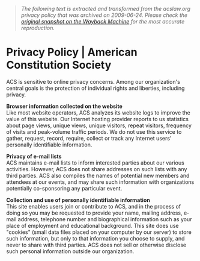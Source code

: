 > *The following text is extracted and transformed from the acslaw.org privacy policy that was archived on 2009-06-24. Please check the [original snapshot on the Wayback Machine](https://web.archive.org/web/20090624220622id_/http%3A//acslaw.org/about/privacy) for the most accurate reproduction.*

# Privacy Policy | American Constitution Society

ACS is sensitive to online privacy concerns. Among our organization's central goals is the protection of individual rights and liberties, including privacy.

**Browser information collected on the website**  
Like most website operators, ACS analyzes its website logs to improve the value of this website. Our Internet hosting provider reports to us statistics about page views, unique views, unique visitors, repeat visitors, frequency of visits and peak-volume traffic periods. We do not use this service to gather, request, record, require, collect or track any Internet users' personally identifiable information. 

**Privacy of e-mail lists**  
ACS maintains e-mail lists to inform interested parties about our various activities. However, ACS does not share addresses on such lists with any third parties. ACS also compiles the names of potential new members and attendees at our events, and may share such information with organizations potentially co-sponsoring any particular event.

**Collection and use of personally identifiable information**  
This site enables users join or contribute to ACS, and in the process of doing so you may be requested to provide your name, mailing address, e-mail address, telephone number and biographical information such as your place of employment and educational background. This site does use "cookies" (small data files placed on your computer by our server) to store such information, but only to that information you choose to supply, and never to share with third parties. ACS does not sell or otherwise disclose such personal information outside our organization. 
